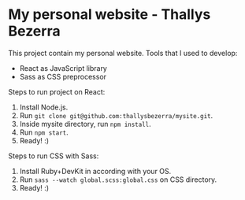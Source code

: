 # My personal website - Thallys Bezerra
This project contain my personal website.
Tools that I used to develop:

- React as JavaScript library
- Sass as CSS preprocessor

Steps to run project on React:

1. Install Node.js.
2. Run `git clone git@github.com:thallysbezerra/mysite.git`.
3. Inside mysite directory, run `npm install`.
4. Run `npm start`.
5. Ready! :)

Steps to run CSS with Sass:

1. Install Ruby+DevKit in according with your OS.
2. Run `sass --watch global.scss:global.css` on CSS directory.
3. Ready! :)